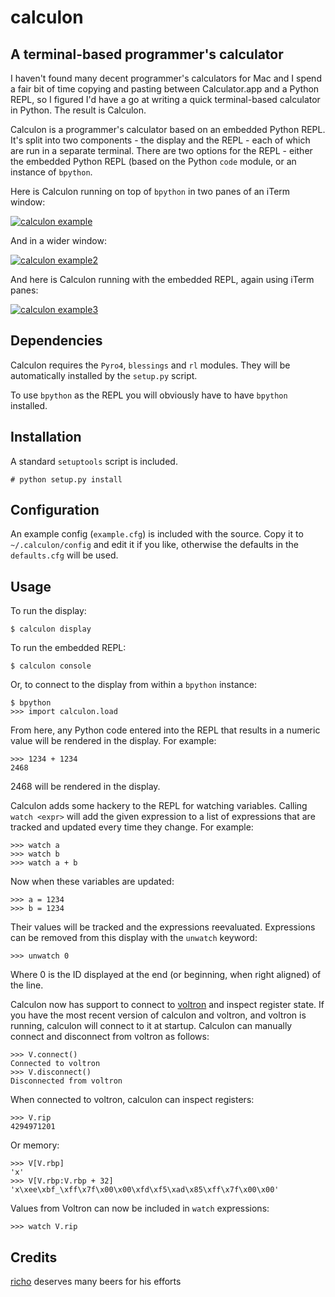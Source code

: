 calculon
========

A terminal-based programmer's calculator
----------------------------------------

I haven't found many decent programmer's calculators for Mac and I spend a fair bit of time copying and pasting between Calculator.app and a Python REPL, so I figured I'd have a go at writing a quick terminal-based calculator in Python. The result is Calculon.

Calculon is a programmer's calculator based on an embedded Python REPL. It's split into two components - the display and the REPL - each of which are run in a separate terminal. There are two options for the REPL - either the embedded Python REPL (based on the Python `code` module, or an instance of `bpython`.

Here is Calculon running on top of `bpython` in two panes of an iTerm window:

[![calculon example](http://i.imgur.com/F5BJYAu.png)](#example)

And in a wider window:

[![calculon example2](http://i.imgur.com/aqb6a1u.png)](#example2)

And here is Calculon running with the embedded REPL, again using iTerm panes:

[![calculon example3](http://i.imgur.com/9CaINxg.png)](#example3)

Dependencies
------------

Calculon requires the `Pyro4`, `blessings` and `rl` modules. They will be automatically installed by the `setup.py` script.

To use `bpython` as the REPL you will obviously have to have `bpython` installed.

Installation
------------

A standard `setuptools` script is included.

    # python setup.py install


Configuration
-------------

An example config (`example.cfg`) is included with the source. Copy it to `~/.calculon/config` and edit it if you like, otherwise the defaults in the `defaults.cfg` will be used.

Usage
-----

To run the display:

	$ calculon display

To run the embedded REPL:

	$ calculon console

Or, to connect to the display from within a `bpython` instance:

	$ bpython
	>>> import calculon.load

From here, any Python code entered into the REPL that results in a numeric value will be rendered in the display. For example:

	>>> 1234 + 1234
	2468

2468 will be rendered in the display.

Calculon adds some hackery to the REPL for watching variables. Calling `watch <expr>` will add the given expression to a list of expressions that are tracked and updated every time they change. For example:

    >>> watch a
    >>> watch b
    >>> watch a + b

Now when these variables are updated:

	>>> a = 1234
	>>> b = 1234

Their values will be tracked and the expressions reevaluated. Expressions can be removed from this display with the `unwatch` keyword:

	>>> unwatch 0

Where 0 is the ID displayed at the end (or beginning, when right aligned) of the line.

Calculon now has support to connect to [voltron](https://github.com/snarez/voltron) and inspect register state. If you have the most recent version of calculon and voltron, and voltron is running, calculon will connect to it at startup. Calculon can manually connect and disconnect from voltron as follows:

	>>> V.connect()
	Connected to voltron
	>>> V.disconnect()
	Disconnected from voltron

When connected to voltron, calculon can inspect registers:

	>>> V.rip
	4294971201

Or memory:

    >>> V[V.rbp]
    'x'
    >>> V[V.rbp:V.rbp + 32]
    'x\xee\xbf_\xff\x7f\x00\x00\xfd\xf5\xad\x85\xff\x7f\x00\x00'

Values from Voltron can now be included in `watch` expressions:

    >>> watch V.rip

Credits
-------
[richo](https://github.com/richo) deserves many beers for his efforts